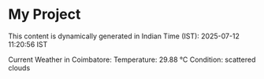 # My Project

This content is dynamically generated in Indian Time (IST): 2025-07-12 11:20:56 IST


Current Weather in Coimbatore:
Temperature: 29.88 °C
Condition: scattered clouds
